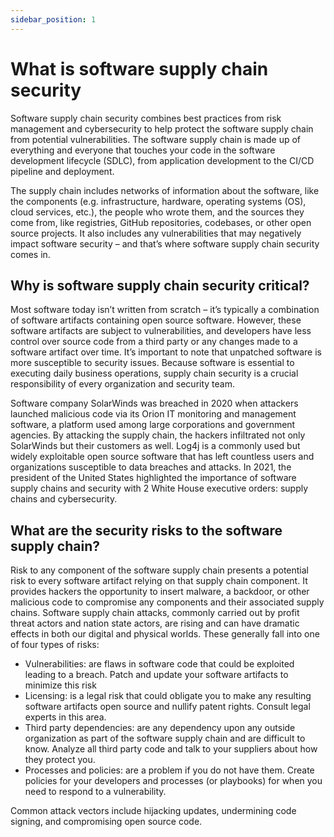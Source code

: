 ```yaml
---
sidebar_position: 1
---
```


# What is software supply chain security

Software supply chain security combines best practices from risk management and cybersecurity to help protect the software supply chain from potential vulnerabilities. The software supply chain is made up of everything and everyone that touches your code in the software development lifecycle (SDLC), from application development to the CI/CD pipeline and deployment.

The supply chain includes networks of information about the software, like the components (e.g. infrastructure, hardware, operating systems (OS), cloud services, etc.), the people who wrote them, and the sources they come from, like registries, GitHub repositories, codebases, or other open source projects. It also includes any vulnerabilities that may negatively impact software security – and that’s where software supply chain security comes in.

## Why is software supply chain security critical?

Most software today isn’t written from scratch – it’s typically a combination of software artifacts containing open source software. However, these software artifacts are subject to vulnerabilities, and developers have less control over source code from a third party or any changes made to a software artifact over time. It’s important to note that unpatched software is more susceptible to security issues. Because software is essential to executing daily business operations, supply chain security is a crucial responsibility of every organization and security team.

Software company SolarWinds was breached in 2020 when attackers launched malicious code via its Orion IT monitoring and management software, a platform used among large corporations and government agencies. By attacking the supply chain, the hackers infiltrated not only SolarWinds but their customers as well. Log4j is a commonly used but widely exploitable open source software that has left countless users and organizations susceptible to data breaches and attacks. In 2021, the president of the United States highlighted the importance of software supply chains and security with 2 White House executive orders: supply chains and cybersecurity.

## What are the security risks to the software supply chain?

Risk to any component of the software supply chain presents a potential risk to every software artifact relying on that supply chain component. It provides hackers the opportunity to insert malware, a backdoor, or other malicious code to compromise any components and their associated supply chains. Software supply chain attacks, commonly carried out by profit threat actors and nation state actors, are rising and can have dramatic effects in both our digital and physical worlds. These generally fall into one of four types of risks:

- Vulnerabilities: are flaws in software code that could be exploited leading to a breach. Patch and update your software artifacts to minimize this risk
- Licensing: is a legal risk that could obligate you to make any resulting software artifacts open source and nullify patent rights. Consult legal experts in this area.
- Third party dependencies: are any dependency upon any outside organization as part of the software supply chain and are difficult to know. Analyze all third party code and talk to your suppliers about how they protect you.
- Processes and policies: are a problem if you do not have them. Create policies for your developers and processes (or playbooks) for when you need to respond to a vulnerability.

Common attack vectors include hijacking updates, undermining code signing, and compromising open source code.
